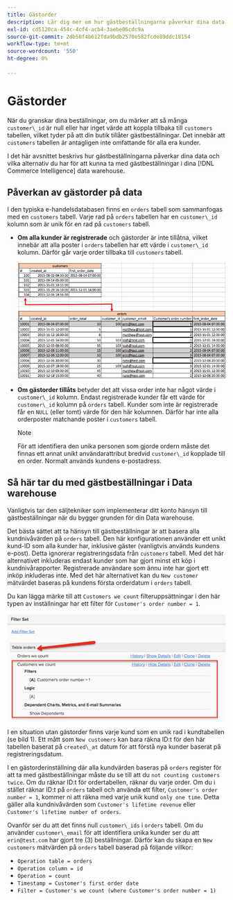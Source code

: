 ```yaml
---
title: Gästorder
description: Lär dig mer om hur gästbeställningarna påverkar dina data och vilka alternativ du måste ha för att hantera gästbeställningar på rätt sätt i dina [!DNL Commerce Intelligence] data warehouse.
exl-id: cd5120ca-454c-4cf4-acb4-3aebe06cdc9a
source-git-commit: 2db58f4b612fda9bdb2570e582fcde89ddc18154
workflow-type: tm+mt
source-wordcount: '550'
ht-degree: 0%

---
```


# Gästorder

När du granskar dina beställningar, om du märker att så många `customer\_id` är null eller har inget värde att koppla tillbaka till `customers` tabellen, vilket tyder på att din butik tillåter gästbeställningar. Det innebär att `customers` tabellen är antagligen inte omfattande för alla era kunder.

I det här avsnittet beskrivs hur gästbeställningarna påverkar dina data och vilka alternativ du har för att kunna ta med gästbeställningar i dina [!DNL Commerce Intelligence] data warehouse.

## Påverkan av gästorder på data

I den typiska e-handelsdatabasen finns en `orders` tabell som sammanfogas med en `customers` tabell. Varje rad på `orders` tabellen har en `customer\_id` kolumn som är unik för en rad på `customers` tabell.

* **Om alla kunder är registrerade** och gästorder är inte tillåtna, vilket innebär att alla poster i `orders` tabellen har ett värde i `customer\_id` kolumn. Därför går varje order tillbaka till `customers` tabell.

   ![](../../assets/guest-orders-4.png)

* **Om gästorder tillåts** betyder det att vissa order inte har något värde i `customer\_id` kolumn. Endast registrerade kunder får ett värde för `customer\_id` kolumn på `orders` tabell. Kunder som inte är registrerade får en `NULL` (eller tomt) värde för den här kolumnen. Därför har inte alla orderposter matchande poster i `customers` tabell.

   >[!NOTE]
   >
   >För att identifiera den unika personen som gjorde ordern måste det finnas ett annat unikt användarattribut bredvid `customer\_id` kopplade till en order. Normalt används kundens e-postadress.

## Så här tar du med gästbeställningar i Data warehouse

Vanligtvis tar den säljtekniker som implementerar ditt konto hänsyn till gästbeställningar när du bygger grunden för din Data warehouse.

Det bästa sättet att ta hänsyn till gästbeställningar är att basera alla kundnivåvärden på `orders` tabell. Den här konfigurationen använder ett unikt kund-ID som alla kunder har, inklusive gäster (vanligtvis används kundens e-post). Detta ignorerar registreringsdata från `customers` tabell. Med det här alternativet inkluderas endast kunder som har gjort minst ett köp i kundnivårapporter. Registrerade användare som ännu inte har gjort ett inköp inkluderas inte. Med det här alternativet kan du `New customer` mätvärdet baseras på kundens första orderdatum i `orders` tabell.

Du kan lägga märke till att `Customers we count` filteruppsättningar i den här typen av inställningar har ett filter för `Customer's order number = 1`.

![](../../assets/guest-orders-filter-set.png)

I en situation utan gästorder finns varje kund som en unik rad i kundtabellen (se bild 1). Ett mått som `New customers` kan bara räkna ID:t för den här tabellen baserat på `created\_at` datum för att förstå nya kunder baserat på registreringsdatum.

I en gästorderinställning där alla kundvärden baseras på `orders` register för att ta med gästbeställningar måste du se till att du `not counting customers twice`. Om du räknar ID:t för ordertabellen, räknar du varje order. Om du i stället räknar ID:t på `orders` tabell och använda ett filter, `Customer's order number = 1`, kommer ni att räkna med varje unik kund `only one time`. Detta gäller alla kundnivåvärden som `Customer's lifetime revenue` eller `Customer's lifetime number of orders`.

Ovanför ser du att det finns null `customer\_ids` i `orders` tabell. Om du använder `customer\_email` för att identifiera unika kunder ser du att `erin@test.com` har gjort tre (3) beställningar. Därför kan du skapa en `New customers` mätvärden på `orders` tabell baserad på följande villkor:

* `Operation table = orders`
* `Operation column = id`
* `Operation = count`
* `Timestamp = Customer's first order date`
* `Filter = Customer's we count (where Customer's order number = 1)`
